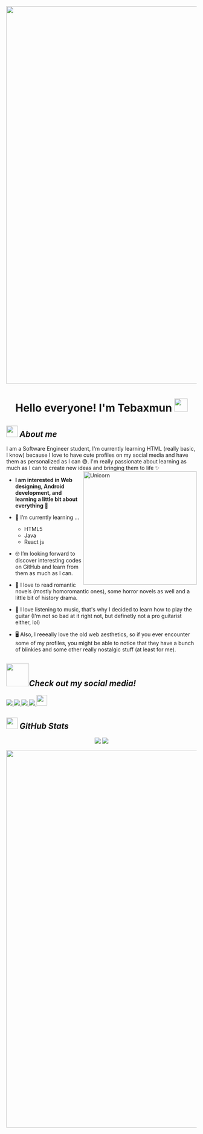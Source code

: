 <div style="text-align: center">
 <img src="https://64.media.tumblr.com/29b9343466f7e07b0abe231f73981f99/54b044c3d1ec0fab-df/s500x750/ae90333c9281b201ead90c0bf418341a8197e08e.gifv" style="width: 1000px; height: auto">
</div>

<h1 align="center">Hello everyone! I'm Tebaxmun <img src="https://media4.giphy.com/media/v1.Y2lkPTc5MGI3NjExeHFwYnhtNW1jMnZ2cXVta3l1MmtuaGE4bjA1MmN0Y3lsYThrZTZxciZlcD12MV9pbnRlcm5hbF9naWZfYnlfaWQmY3Q9cw/jVMrYMTfF7RdeJEtiP/giphy.gif" width="35"></h1>
<p align="center">



## <img src="https://media.giphy.com/media/ObNTw8Uzwy6KQ/giphy.gif" width="30px">&nbsp;***About me***

I am a Software Engineer student, I'm currently learning HTML (really basic, I know) because I love to have cute profiles on my social media and have them as personalized as I can 😅. I'm really passionate about learning as much as I can to create new ideas and bringing them to life ✨
 <img align="right" width=300px alt="Unicorn" src="https://media.tenor.com/GN73MKBawZYAAAAj/busy-cute.gif" />

* **I am interested in Web designing, Android development, and learning a little bit about everything 🤩**

- 🌱 I’m currently learning ...
 
  - HTML5
  - Java
  - React js

- 🤓 I’m looking forward to discover interesting codes on GitHub and learn from them as much as I can.

- 📖 I love to read romantic novels (mostly homoromantic ones), some horror novels as well and a little bit of history drama.
- 🎵 I love listening to music, that's why I decided to learn how to play the guitar (I'm not so bad at it right not, but definetly not a pro guitarist either, lol)
- 🖥️ Also, I reeeally love the old web aesthetics, so if you ever encounter some of my profiles, you might be able to notice that they have a bunch of blinkies and some other really nostalgic stuff (at least for me).

## <img src="https://media3.giphy.com/media/v1.Y2lkPTc5MGI3NjExZzNtZGF1dDBscjZ5ZDBhbXBqbmVyZzNobnFuMDB1YnpzYTVlOXgwcyZlcD12MV9pbnRlcm5hbF9naWZfYnlfaWQmY3Q9cw/4ZcOp90meNVJG9Xh3H/giphy.gif" width="60px">***Check out my social media!***

<a href="https://www.instagram.com/tebaxmun" target="_blank">
 <img src="https://img.shields.io/badge/Instagram-%23E4405F.svg?style=for-the-badge&logo=Instagram&logoColor=white">
</a>
<a href="https://tebaxmun.tumblr.com" target="_blank">
 <img src="https://img.shields.io/badge/Tumblr-%2336465D.svg?style=for-the-badge&logo=Tumblr&logoColor=white">
</a>
<a href="https://x.com/tebaxmun" target="_blank">
 <img src="https://img.shields.io/badge/X-%23000000.svg?style=for-the-badge&logo=X&logoColor=white">
</a>
<a href="https://www.reddit.com/user/xSadBoiix/" target="_blank">
 <img src="https://img.shields.io/badge/Reddit-FF4500?style=for-the-badge&logo=reddit&logoColor=white">
</a>
<a href="https://spacehey.com/tebaxmun" target="_blank">
 <img src="https://64.media.tumblr.com/9c8c2a26eb985cd161772cb9f9e36ad5/f5cd88b4d7e3d3fb-94/s250x400/6f8c6b5fdc6a9298665d1ed2ee0fadf2ce5a6ffd.gifv" height="28">
</a>

## <img src="https://media2.giphy.com/media/v1.Y2lkPTc5MGI3NjExczVraTRsMXRzcGthYzZ1Z29pNWl6bW5seTR0cGN5cGpmOTBkYXl4ciZlcD12MV9pbnRlcm5hbF9naWZfYnlfaWQmY3Q9cw/RVWSqOsgDAq0W3051o/giphy.gif" width="30px"> ***GitHub Stats***
<div align="center">
 
 [![](https://github-readme-stats.vercel.app/api?username=Tebaxmun&show_icons=true&theme=tokyonight&hide_border=true&locale=en)](https://github.com/Tebaxmun)
 [![](https://github-readme-streak-stats.herokuapp.com/?user=Tebaxmun&theme=material-palenight)](https://github.com/Tebaxmun)

</div>

<div style="text-align: center">
 <img src="https://64.media.tumblr.com/29b9343466f7e07b0abe231f73981f99/54b044c3d1ec0fab-df/s500x750/ae90333c9281b201ead90c0bf418341a8197e08e.gifv" style="width: 1000px; height: auto">
</div>
